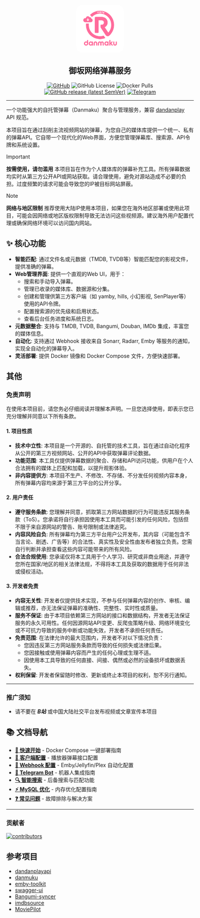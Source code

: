 <div align="center">
  <img src="web/public/images/logo.png" alt="御坂网络弹幕服务" width="128" style="border-radius: 16px;" />
</div>

<h2 align="center">
御坂网络弹幕服务
</h2>

<div align="center">

[![GitHub](https://img.shields.io/badge/-GitHub-181717?logo=github)](https://github.com/l429609201/misaka_danmu_server)
![GitHub License](https://img.shields.io/github/license/l429609201/misaka_danmu_server)
![Docker Pulls](https://img.shields.io/docker/pulls/l429609201/misaka_danmu_server)
[![GitHub release (latest SemVer)](https://img.shields.io/github/v/release/l429609201/misaka_danmu_server?color=blue&label=download&sort=semver)](https://github.com/l429609201/misaka_danmu_server/releases/latest)
[![Telegram](https://img.shields.io/badge/Telegram-misaka__danmu__server-blue?logo=telegram)](https://t.me/misaka_danmaku)

</div>

---


一个功能强大的自托管弹幕（Danmaku）聚合与管理服务，兼容 [dandanplay](https://api.dandanplay.net/swagger/index.html) API 规范。

本项目旨在通过刮削主流视频网站的弹幕，为您自己的媒体库提供一个统一、私有的弹幕API。它自带一个现代化的Web界面，方便您管理弹幕库、搜索源、API令牌和系统设置。



> [!IMPORTANT]
> **按需使用，请勿滥用**
> 本项目旨在作为个人媒体库的弹幕补充工具。所有弹幕数据均实时从第三方公开API或网站获取。请合理使用，避免对源站造成不必要的负担。过度频繁的请求可能会导致您的IP被目标网站屏蔽。

> [!NOTE]
> **网络与地区限制**
> 推荐使用大陆IP使用本项目，如果您在海外地区部署或使用此项目，可能会因网络或地区版权限制导致无法访问这些视频源。建议海外用户配置代理或确保网络环境可以访问国内网站。

## ✨ 核心功能

- **智能匹配**: 通过文件名或元数据（TMDB, TVDB等）智能匹配您的影视文件，提供准确的弹幕。
- **Web管理界面**: 提供一个直观的Web UI，用于：
  - 搜索和手动导入弹幕。
  - 管理已收录的媒体库、数据源和分集。
  - 创建和管理供第三方客户端（如 yamby, hills, 小幻影视, SenPlayer等）使用的API令牌。
  - 配置搜索源的优先级和启用状态。
  - 查看后台任务进度和系统日志。
- **元数据整合**: 支持与 TMDB, TVDB, Bangumi, Douban, IMDb 集成，丰富您的媒体信息。
- **自动化**: 支持通过 Webhook 接收来自 Sonarr, Radarr, Emby 等服务的通知，实现全自动化的弹幕导入。
- **灵活部署**: 提供 Docker 镜像和 Docker Compose 文件，方便快速部署。

## 其他

### 免责声明

在使用本项目前，请您务必仔细阅读并理解本声明。一旦您选择使用，即表示您已充分理解并同意以下所有条款。

#### 1. 项目性质

- **技术中立性**: 本项目是一个开源的、自托管的技术工具，旨在通过自动化程序从公开的第三方视频网站、公开的API中获取弹幕评论数据。
- **功能范围**: 本工具仅提供弹幕数据的聚合、存储和API访问功能，供用户在个人合法拥有的媒体上匹配和加载，以提升观影体验。
- **非内容提供方**: 本项目不生产、不修改、不存储、不分发任何视频内容本身，所有弹幕内容均来源于第三方平台的公开分享。

#### 2. 用户责任

- **遵守服务条款**: 您理解并同意，抓取第三方网站数据的行为可能违反其服务条款（ToS）。您承诺将自行承担因使用本工具而可能引发的任何风险，包括但不限于来自源网站的警告、账号限制或法律追究。
- **内容风险自负**: 所有弹幕均为第三方平台用户公开发布，其内容（可能包含不当言论、剧透、广告等）的合法性、真实性及安全性由发布者独立负责。您需自行判断并承担查看这些内容可能带来的所有风险。
- **合法合规使用**: 您承诺仅将本工具用于个人学习、研究或非商业用途，并遵守您所在国家/地区的相关法律法规，不得将本工具及获取的数据用于任何非法或侵权活动。

#### 3. 开发者免责

- **内容无关性**: 开发者仅提供技术实现，不参与任何弹幕内容的创作、审核、编辑或推荐，亦无法保证弹幕的准确性、完整性、实时性或质量。
- **服务不保证**: 由于本项目依赖第三方网站的接口和数据结构，开发者无法保证服务的永久可用性。任何因源网站API变更、反爬虫策略升级、网络环境变化或不可抗力导致的服务中断或功能失效，开发者不承担任何责任。
- **免责范围**: 在法律允许的最大范围内，开发者不对以下情况负责：
    - 您因违反第三方网站服务条款而导致的任何损失或法律后果。
    - 您因接触或使用弹幕内容而产生的任何心理或生理不适。
    - 因使用本工具导致的任何直接、间接、偶然或必然的设备损坏或数据丢失。
- **权利保留**: 开发者保留随时修改、更新或终止本项目的权利，恕不另行通知。

---

### 推广须知

- 请不要在 ***B站*** 或中国大陆社交平台发布视频或文章宣传本项目

## 📚 文档导航

- **[🚀 快速开始](docs/quick-start.md)** - Docker Compose 一键部署指南
- **[📱 客户端配置](docs/client-configuration.md)** - 播放器弹幕接口配置
- **[🔗 Webhook 配置](docs/webhook-configuration.md)** - Emby/Jellyfin/Plex 自动化配置
- **[🤖 Telegram Bot](docs/telegram-bot.md)** - 机器人集成指南
- **[🔍 智能搜索](docs/smart-search.md)** - 后备搜索与匹配功能
- **[⚡ MySQL 优化](docs/mysql-optimization.md)** - 内存优化配置指南
- **[❓ 常见问题](docs/faq.md)** - 故障排除与解决方案

---

### 贡献者

<a href="https://github.com/l429609201/misaka_danmu_server/graphs/contributors">
  <img src="https://contrib.rocks/image?repo=l429609201/misaka_danmu_server" alt="contributors" />
</a>

## 参考项目

 - [dandanplayapi](https://api.dandanplay.net/swagger/index.html) 
 - [danmuku](https://github.com/lyz05/danmaku)
 - [emby-toolkit](https://github.com/hbq0405/emby-toolkit) 
 - [swagger-ui](https://github.com/swagger-api/swagger-ui)
 - [Bangumi-syncer](https://github.com/SanaeMio/Bangumi-syncer)
 - [imdbsource](https://github.com/wumode/MoviePilot-Plugins/tree/main/plugins.v2/imdbsource)
 - [MoviePilot](https://github.com/jxxghp/MoviePilot)
